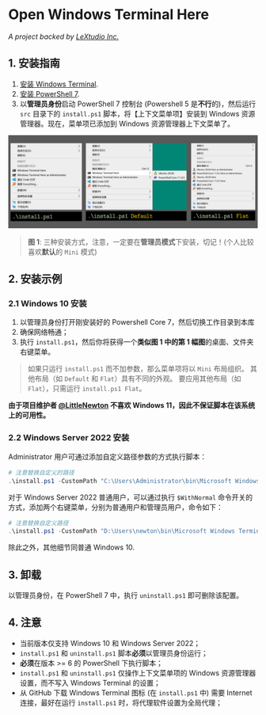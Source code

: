 # Open Windows Terminal Here

*A project backed by [LeXtudio Inc.](https://www.lextudio.com)*

## 1. 安装指南

1. [安装 Windows Terminal](https://github.com/microsoft/terminal).
2. [安装 PowerShell 7](https://github.com/PowerShell/PowerShell).
3. 以**管理员身份**启动 PowerShell 7 控制台 (Powershell 5 是**不行**的)，然后运行 `src` 目录下的 `install.ps1` 脚本，将【上下文菜单项】安装到 Windows 资源管理器。现在，菜单项已添加到 Windows 资源管理器上下文菜单了。

![layout](img/all_in_one.jpg)
> **图 1**: 三种安装方式，注意，一定要在**管理员模式**下安装，切记！(个人比较喜欢**默认**的 `Mini` 模式)

## 2. 安装示例

### 2.1 Windows 10 安装

1. 以管理员身份打开刚安装好的 Powershell Core 7，然后切换工作目录到本库
2. 确保网络畅通；
3. 执行 `install.ps1`，然后你将获得一个**类似图 1 中的第 1 幅图**的桌面、文件夹右键菜单。

> 如果只运行 `install.ps1` 而不加参数，那么菜单项将以 `Mini` 布局组织。 其他布局（如 `Default` 和 `Flat`）具有不同的外观。 要应用其他布局（如 `Flat`），只需运行 `install.ps1 Flat`。

**由于项目维护者 [@LittleNewton](https://github.com/LittleNewton/) 不喜欢 Windows 11，因此不保证脚本在该系统上的可用性。**

### 2.2 Windows Server 2022 安装

Administrator 用户可通过添加自定义路径参数的方式执行脚本：

``` powershell
# 注意替换自定义的路径
.\install.ps1 -CustomPath "C:\Users\Administrator\bin\Microsoft Windows Terminal"
```

对于 Windows Server 2022 普通用户，可以通过执行 `$WithNormal` 命令开关的方式，添加两个右键菜单，分别为普通用户和管理员用户，命令如下：

``` powershell
# 注意替换自定义路径
.\install.ps1 -CustomPath "D:\Users\newton\bin\Microsoft Windows Terminal" -WithNormal
```

除此之外，其他细节同普通 Windows 10.

## 3. 卸载

以管理员身份，在 PowerShell 7 中，执行 `uninstall.ps1` 即可删除该配置。

## 4. 注意

- 当前版本仅支持 Windows 10 和 Windows Server 2022；
- `install.ps1` 和 `uninstall.ps1` 脚本**必须**以管理员身份运行；
- **必须**在版本 >= 6 的 PowerShell 下执行脚本；
- `install.ps1` 和 `uninstall.ps1` 仅操作上下文菜单项的 Windows 资源管理器设置，而不写入 Windows Terminal 的设置；
- 从 GitHub 下载 Windows Terminal 图标 (在 `install.ps1` 中) 需要 Internet 连接，最好在运行 `install.ps1` 时，将代理软件设置为全局代理；
